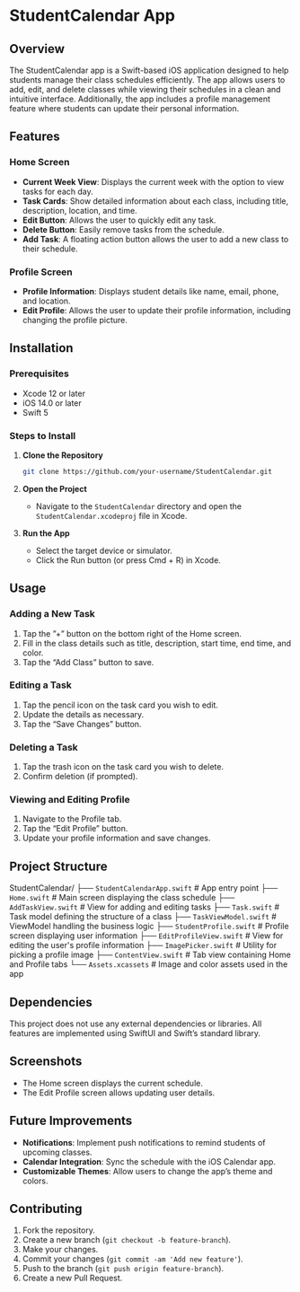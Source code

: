 # StudentCalendar App

## Overview

The StudentCalendar app is a Swift-based iOS application designed to help students manage their class schedules efficiently. The app allows users to add, edit, and delete classes while viewing their schedules in a clean and intuitive interface. Additionally, the app includes a profile management feature where students can update their personal information.

## Features

### Home Screen

- **Current Week View**: Displays the current week with the option to view tasks for each day.
- **Task Cards**: Show detailed information about each class, including title, description, location, and time.
- **Edit Button**: Allows the user to quickly edit any task.
- **Delete Button**: Easily remove tasks from the schedule.
- **Add Task**: A floating action button allows the user to add a new class to their schedule.

### Profile Screen

- **Profile Information**: Displays student details like name, email, phone, and location.
- **Edit Profile**: Allows the user to update their profile information, including changing the profile picture.

## Installation

### Prerequisites

- Xcode 12 or later
- iOS 14.0 or later
- Swift 5

### Steps to Install

1. **Clone the Repository**  
   ```bash
   git clone https://github.com/your-username/StudentCalendar.git

2. **Open the Project**
   - Navigate to the `StudentCalendar` directory and open the `StudentCalendar.xcodeproj` file in Xcode.

3. **Run the App**
   - Select the target device or simulator.
   - Click the Run button (or press Cmd + R) in Xcode.

## Usage

### Adding a New Task

1. Tap the ”+” button on the bottom right of the Home screen.
2. Fill in the class details such as title, description, start time, end time, and color.
3. Tap the “Add Class” button to save.

### Editing a Task

1. Tap the pencil icon on the task card you wish to edit.
2. Update the details as necessary.
3. Tap the “Save Changes” button.

### Deleting a Task

1. Tap the trash icon on the task card you wish to delete.
2. Confirm deletion (if prompted).

### Viewing and Editing Profile

1. Navigate to the Profile tab.
2. Tap the “Edit Profile” button.
3. Update your profile information and save changes.

## Project Structure
StudentCalendar/
├── `StudentCalendarApp.swift`  # App entry point
├── `Home.swift`                # Main screen displaying the class schedule
├── `AddTaskView.swift`         # View for adding and editing tasks
├── `Task.swift`                # Task model defining the structure of a class
├── `TaskViewModel.swift`       # ViewModel handling the business logic
├── `StudentProfile.swift`      # Profile screen displaying user information
├── `EditProfileView.swift`     # View for editing the user's profile information
├── `ImagePicker.swift`         # Utility for picking a profile image
├── `ContentView.swift`         # Tab view containing Home and Profile tabs
└── `Assets.xcassets`           # Image and color assets used in the app

## Dependencies

This project does not use any external dependencies or libraries. All features are implemented using SwiftUI and Swift’s standard library.

## Screenshots

- The Home screen displays the current schedule.
- The Edit Profile screen allows updating user details.

## Future Improvements

- **Notifications**: Implement push notifications to remind students of upcoming classes.
- **Calendar Integration**: Sync the schedule with the iOS Calendar app.
- **Customizable Themes**: Allow users to change the app’s theme and colors.

## Contributing

1. Fork the repository.
2. Create a new branch (`git checkout -b feature-branch`).
3. Make your changes.
4. Commit your changes (`git commit -am 'Add new feature'`).
5. Push to the branch (`git push origin feature-branch`).
6. Create a new Pull Request.
